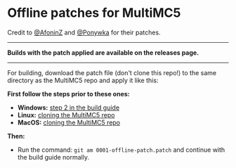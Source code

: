 # Offline patches for MultiMC5
Credit to [@AfoninZ](https://github.com/AfoninZ "@AfoninZ") and [@Ponywka](https://github.com/Ponywka "@Ponywka") for their patches.

------------

**Builds with the patch applied are available on the releases page.**

------------

For building, download the patch file (don't clone this repo!) to the same directory as the MultiMC5 repo and apply it like this:

**First follow the steps prior to these ones:**
- **Windows:** [step 2 in the build guide](https://github.com/MultiMC/MultiMC5/blob/develop/BUILD.md#compile-from-command-line-on-windows "step 2 in the build guide") 
- **Linux:** [cloning the MultiMC5 repo](https://github.com/MultiMC/MultiMC5/blob/develop/BUILD.md#building-from-command-line "cloning the MultiMC5 repo")
- **MacOS:** [cloning the MultiMC5 repo]( https://github.com/MultiMC/MultiMC5/blob/develop/BUILD.md#os-x "cloning the MultiMC5 repo")

**Then:**
- Run the command: `git am 0001-offline-patch.patch` and continue with the build guide normally.

